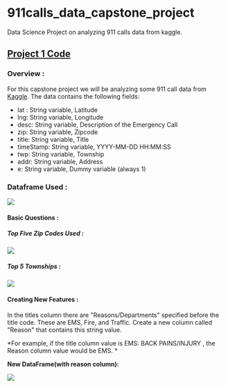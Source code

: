 # 911calls_data_capstone_project
Data Science Project on analyzing 911 calls data from kaggle.

## [Project 1 Code](https://github.com/TatyaVichu/911calls_data_capstone_project/blob/main/01-911%20Calls%20Data%20Capstone%20Project.ipynb)

### Overview :  

For this capstone project we will be analyzing some 911 call data from [Kaggle](https://www.kaggle.com/). The data contains the following fields:

<ul>
<li>lat : String variable, Latitude</li>
<li>lng: String variable, Longitude</li>
<li>desc: String variable, Description of the Emergency Call</li>
<li>zip: String variable, Zipcode</li>
<li>title: String variable, Title</li>
<li>timeStamp: String variable, YYYY-MM-DD HH:MM:SS</li>
<li>twp: String variable, Township</li>
<li>addr: String variable, Address</li>
<li>e: String variable, Dummy variable (always 1)</li>
</ul>

### Dataframe Used : 

![](https://github.com/TatyaVichu/911calls_data_capstone_project/blob/main/Images/2022-09-05_07-54.jpg)

#### Basic Questions :

##### Top Five Zip Codes Used : 

![](https://github.com/TatyaVichu/911calls_data_capstone_project/blob/main/Images/5%20Zip.jpg)

##### Top 5 Townships : 

![](https://github.com/TatyaVichu/911calls_data_capstone_project/blob/main/Images/5%20Townships.jpg)

#### Creating New Features :

In the titles column there are "Reasons/Departments" specified before the title code. These are EMS, Fire, and Traffic. Create a new column called "Reason" that contains this string value.

*For example, if the title column value is EMS: BACK PAINS/INJURY , the Reason column value would be EMS. *

<b>New DataFrame(with reason column):</b>

![](https://github.com/TatyaVichu/911calls_data_capstone_project/blob/main/Images/Reason%20DF.jpg)
